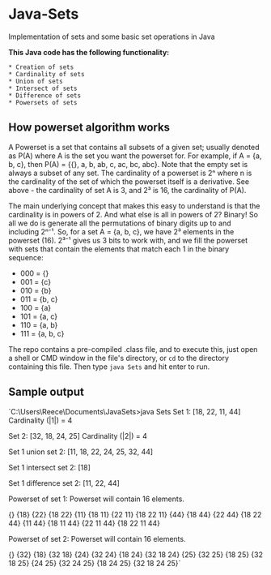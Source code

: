 # Java-Sets
Implementation of sets and some basic set operations in Java

**This Java code has the following functionality:**

    * Creation of sets
    * Cardinality of sets
    * Union of sets
    * Intersect of sets
    * Difference of sets
    * Powersets of sets



## How powerset algorithm works ##
A Powerset is a set that contains all subsets of a given set; usually denoted as P(A) where A is the set you want the powerset for.
For example, if A = {a, b, c}, then P(A) = {{}, a, b, ab, c, ac, bc, abc}. Note that the empty set is always a subset of any set.
The cardinality of a powerset is 2ⁿ where n is the cardinality of the set of which the powerset itself is a derivative. See above - the cardinality of set A is 3, and 2³ is 16, the cardinality of P(A). 

The main underlying concept that makes this easy to understand is that the cardinality is in powers of 2. And what else is all in powers of 2? Binary! So all we do is generate all the permutations of binary digits up to and including 2ⁿ⁻¹. So, for a set A = {a, b, c}, we have 2³ elements in the powerset (16). 2³⁻¹ gives us 3 bits to work with, and we fill the powerset with sets that contain the elements that match each 1 in the binary sequence: 
* 000 = {}
* 001 = {c}
* 010 = {b}
* 011 = {b, c}
* 100 = {a}
* 101 = {a, c}
* 110 = {a, b}
* 111 = {a, b, c}

The repo contains a pre-compiled .class file, and to execute this, just open a shell or CMD window in the file's directory, or `cd` to the directory containing this file. 
Then type `java Sets` and hit enter to run.

## Sample output ##

`C:\Users\Reece\Documents\JavaSets>java Sets
Set 1: [18, 22, 11, 44]
Cardinality (|1|) = 4

Set 2: [32, 18, 24, 25]
Cardinality (|2|) = 4

Set 1 union set 2: [11, 18, 22, 24, 25, 32, 44]

Set 1 intersect set 2: [18]

Set 1 difference set 2: [11, 22, 44]

Powerset of set 1: Powerset will contain 16 elements.

{}
{18}
{22}
{18 22}
{11}
{18 11}
{22 11}
{18 22 11}
{44}
{18 44}
{22 44}
{18 22 44}
{11 44}
{18 11 44}
{22 11 44}
{18 22 11 44}

Powerset of set 2: Powerset will contain 16 elements.

{}
{32}
{18}
{32 18}
{24}
{32 24}
{18 24}
{32 18 24}
{25}
{32 25}
{18 25}
{32 18 25}
{24 25}
{32 24 25}
{18 24 25}
{32 18 24 25}`
